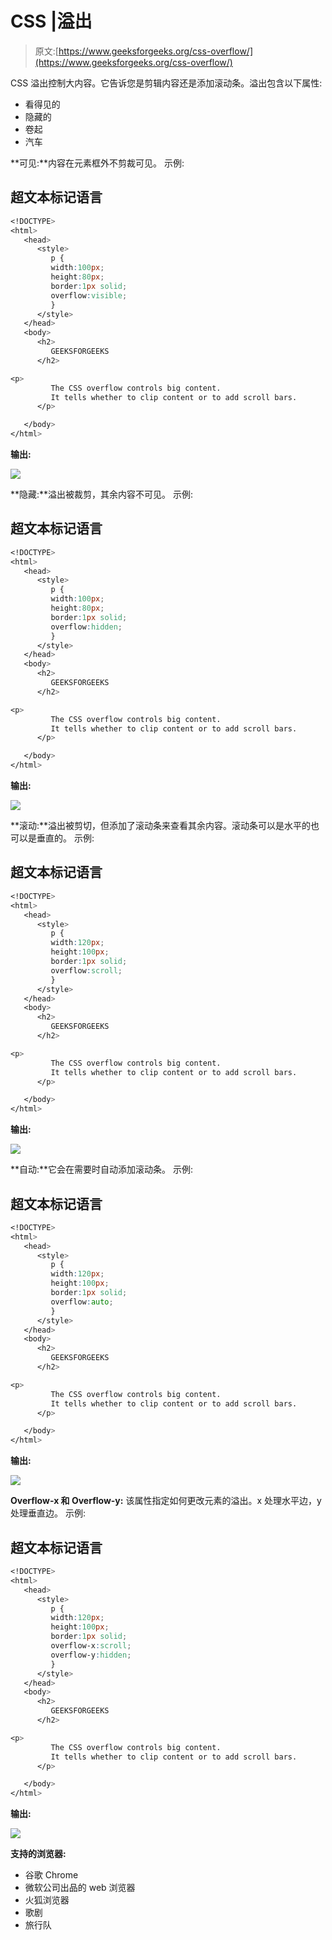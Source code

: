 # CSS |溢出

> 原文:[https://www.geeksforgeeks.org/css-overflow/](https://www.geeksforgeeks.org/css-overflow/)

CSS 溢出控制大内容。它告诉您是剪辑内容还是添加滚动条。溢出包含以下属性:

*   看得见的
*   隐藏的
*   卷起
*   汽车

**可见:**内容在元素框外不剪裁可见。
示例:

## 超文本标记语言

```css
<!DOCTYPE>
<html>
   <head>
      <style>
         p {
         width:100px;
         height:80px;
         border:1px solid;
         overflow:visible;
         }
      </style>
   </head>
   <body>
      <h2>
         GEEKSFORGEEKS
      </h2>

<p>
         The CSS overflow controls big content.
         It tells whether to clip content or to add scroll bars.
      </p>

   </body>
</html>
```

**输出:**

![](img/330a9115a813e202ce76fa08e2b7b6fd.png)

**隐藏:**溢出被裁剪，其余内容不可见。
示例:

## 超文本标记语言

```css
<!DOCTYPE>
<html>
   <head>
      <style>
         p {
         width:100px;
         height:80px;
         border:1px solid;
         overflow:hidden;
         }
      </style>
   </head>
   <body>
      <h2>
         GEEKSFORGEEKS
      </h2>

<p>
         The CSS overflow controls big content.
         It tells whether to clip content or to add scroll bars.
      </p>

   </body>
</html>
```

**输出:**

![](img/3243c059dfbcf1f2debb0162ed93d30d.png)

**滚动:**溢出被剪切，但添加了滚动条来查看其余内容。滚动条可以是水平的也可以是垂直的。
示例:

## 超文本标记语言

```css
<!DOCTYPE>
<html>
   <head>
      <style>
         p {
         width:120px;
         height:100px;
         border:1px solid;
         overflow:scroll;
         }
      </style>
   </head>
   <body>
      <h2>
         GEEKSFORGEEKS
      </h2>

<p>
         The CSS overflow controls big content.
         It tells whether to clip content or to add scroll bars.
      </p>

   </body>
</html>
```

**输出:**

![](img/0313e55a2da8568de8066f1433930095.png)

**自动:**它会在需要时自动添加滚动条。
示例:

## 超文本标记语言

```css
<!DOCTYPE>
<html>
   <head>
      <style>
         p {
         width:120px;
         height:100px;
         border:1px solid;
         overflow:auto;
         }
      </style>
   </head>
   <body>
      <h2>
         GEEKSFORGEEKS
      </h2>

<p>
         The CSS overflow controls big content.
         It tells whether to clip content or to add scroll bars.
      </p>

   </body>
</html>
```

**输出:**

![](img/2e9224e6c041061acc2b5d329d663e73.png)

**Overflow-x 和 Overflow-y:** 该属性指定如何更改元素的溢出。x 处理水平边，y 处理垂直边。
示例:

## 超文本标记语言

```css
<!DOCTYPE>
<html>
   <head>
      <style>
         p {
         width:120px;
         height:100px;
         border:1px solid;
         overflow-x:scroll;
         overflow-y:hidden;
         }
      </style>
   </head>
   <body>
      <h2>
         GEEKSFORGEEKS
      </h2>

<p>
         The CSS overflow controls big content.
         It tells whether to clip content or to add scroll bars.
      </p>

   </body>
</html>
```

**输出:**

![](img/b3bdf1e810529351026003a74cd420e0.png)

**支持的浏览器:**

*   谷歌 Chrome
*   微软公司出品的 web 浏览器
*   火狐浏览器
*   歌剧
*   旅行队